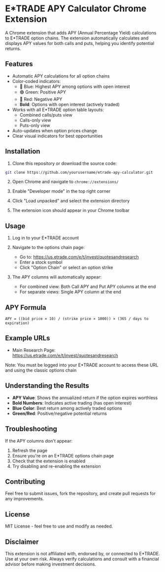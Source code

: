 # E*TRADE APY Calculator Chrome Extension

A Chrome extension that adds APY (Annual Percentage Yield) calculations to E*TRADE option chains. The extension automatically calculates and displays APY values for both calls and puts, helping you identify potential returns.

## Features

- Automatic APY calculations for all option chains
- Color-coded indicators:
  - 🔵 Blue: Highest APY among options with open interest
  - 🟢 Green: Positive APY
  - 🔴 Red: Negative APY
  - **Bold**: Options with open interest (actively traded)
- Works with all E*TRADE option table layouts:
  - Combined calls/puts view
  - Calls-only view
  - Puts-only view
- Auto-updates when option prices change
- Clear visual indicators for best opportunities

## Installation

1. Clone this repository or download the source code:
```bash
git clone https://github.com/yourusername/etrade-apy-calculator.git
```

2. Open Chrome and navigate to `chrome://extensions/`

3. Enable "Developer mode" in the top right corner

4. Click "Load unpacked" and select the extension directory

5. The extension icon should appear in your Chrome toolbar

## Usage

1. Log in to your E*TRADE account

2. Navigate to the options chain page:
   - Go to: https://us.etrade.com/e/t/invest/quotesandresearch
   - Enter a stock symbol
   - Click "Option Chain" or select an option strike

3. The APY columns will automatically appear:
   - For combined view: Both Call APY and Put APY columns at the end
   - For separate views: Single APY column at the end

## APY Formula

```
APY = ((bid price × 10) / (strike price × 1000)) × (365 / days to expiration)
```

## Example URLs

- Main Research Page:
  https://us.etrade.com/e/t/invest/quotesandresearch

Note: You must be logged into your E*TRADE account to access these URL and using the classic options chain

## Understanding the Results

- **APY Value**: Shows the annualized return if the option expires worthless
- **Bold Numbers**: Indicates active trading (has open interest)
- **Blue Color**: Best return among actively traded options
- **Green/Red**: Positive/negative potential returns

## Troubleshooting

If the APY columns don't appear:
1. Refresh the page
2. Ensure you're on an E*TRADE options chain page
3. Check that the extension is enabled
4. Try disabling and re-enabling the extension

## Contributing

Feel free to submit issues, fork the repository, and create pull requests for any improvements.

## License

MIT License - feel free to use and modify as needed.

## Disclaimer

This extension is not affiliated with, endorsed by, or connected to E*TRADE. Use at your own risk. Always verify calculations and consult with a financial advisor before making investment decisions.